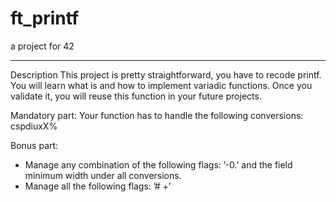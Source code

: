 # ft_printf

a project for 42

---

Description
This project is pretty straightforward, you have to recode printf. You will learn what is and how to implement variadic functions. Once you validate it, you will reuse this function in your future projects.

Mandatory part: Your function has to handle the following conversions: cspdiuxX%

Bonus part: 
- Manage any combination of the following flags: ’-0.’ and the field minimum width under all conversions.
- Manage all the following flags: ’# +’
